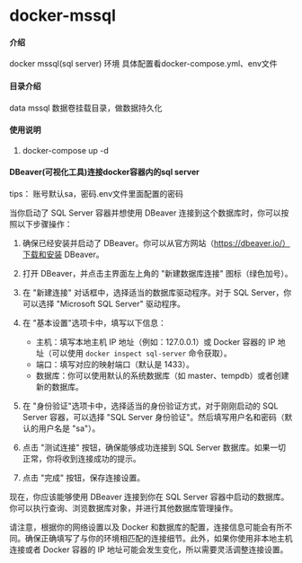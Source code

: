 # docker-mssql

#### 介绍
docker mssql(sql server) 环境
具体配置看docker-compose.yml、env文件   

#### 目录介绍
data mssql 数据卷挂载目录，做数据持久化


#### 使用说明

1.  docker-compose up -d

#### DBeaver(可视化工具)连接docker容器内的sql server

tips：  账号默认sa，密码.env文件里面配置的密码

当你启动了 SQL Server 容器并想使用 DBeaver 连接到这个数据库时，你可以按照以下步骤操作：

1. 确保已经安装并启动了 DBeaver。你可以从官方网站（https://dbeaver.io/）下载和安装 DBeaver。

2. 打开 DBeaver，并点击主界面左上角的 "新建数据库连接" 图标（绿色加号）。

3. 在 "新建连接" 对话框中，选择适当的数据库驱动程序。对于 SQL Server，你可以选择 "Microsoft SQL Server" 驱动程序。

4. 在 "基本设置"选项卡中，填写以下信息：
   - 主机：填写本地主机 IP 地址（例如：127.0.0.1）或 Docker 容器的 IP 地址（可以使用 `docker inspect sql-server` 命令获取）。
   - 端口：填写对应的映射端口（默认是 1433）。
   - 数据库：你可以使用默认的系统数据库（如 master、tempdb）或者创建新的数据库。

5. 在 "身份验证"选项卡中，选择适当的身份验证方式，对于刚刚启动的 SQL Server 容器，可以选择 "SQL Server 身份验证"。然后填写用户名和密码（默认的用户名是 "sa"）。

6. 点击 "测试连接" 按钮，确保能够成功连接到 SQL Server 数据库。如果一切正常，你将收到连接成功的提示。

7. 点击 "完成" 按钮，保存连接设置。

现在，你应该能够使用 DBeaver 连接到你在 SQL Server 容器中启动的数据库。你可以执行查询、浏览数据库对象，并进行其他数据库管理操作。

请注意，根据你的网络设置以及 Docker 和数据库的配置，连接信息可能会有所不同。确保正确填写了与你的环境相匹配的连接细节。此外，如果你使用非本地主机连接或者 Docker 容器的 IP 地址可能会发生变化，所以需要灵活调整连接设置。


